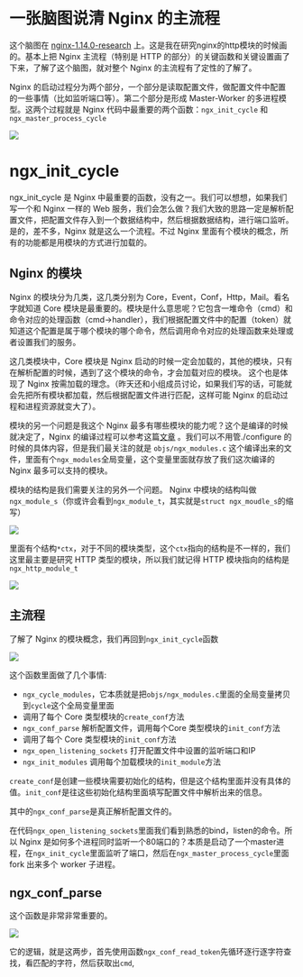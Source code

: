 # 一张脑图说清 Nginx 的主流程

这个脑图在 [nginx-1.14.0-research](https://github.com/its-tech/nginx-1.14.0-research/tree/master/docs) 上。这是我在研究nginx的http模块的时候画的。基本上把 Nginx 主流程（特别是 HTTP 的部分）的关键函数和关键设置画了下来，了解了这个脑图，就对整个 Nginx 的主流程有了定性的了解了。

Nginx 的启动过程分为两个部分，一个部分是读取配置文件，做配置文件中配置的一些事情（比如监听端口等）。第二个部分是形成 Master-Worker 的多进程模型。这两个过程就是 Nginx 代码中最重要的两个函数：`ngx_init_cycle` 和 `ngx_master_process_cycle`

![](http://tuchuang.funaio.cn/18-6-29/29766630.jpg)

# ngx_init_cycle

ngx_init_cycle 是 Nginx 中最重要的函数，没有之一。我们可以想想，如果我们写一个和 Nginx 一样的 Web 服务，我们会怎么做？我们大致的思路一定是解析配置文件，把配置文件存入到一个数据结构中，然后根据数据结构，进行端口监听。是的，差不多，Nginx 就是这么一个流程。不过 Nginx 里面有个模块的概念，所有的功能都是用模块的方式进行加载的。

## Nginx 的模块

Nginx 的模块分为几类，这几类分别为 Core，Event，Conf，Http，Mail。看名字就知道 Core 模块是最重要的。模块是什么意思呢？它包含一堆命令（cmd）和命令对应的处理函数（cmd->handler），我们根据配置文件中的配置（token）就知道这个配置是属于哪个模块的哪个命令，然后调用命令对应的处理函数来处理或者设置我们的服务。

这几类模块中，Core 模块是 Nginx 启动的时候一定会加载的，其他的模块，只有在解析配置的时候，遇到了这个模块的命令，才会加载对应的模块。
这个也是体现了 Nginx 按需加载的理念。（昨天还和小组成员讨论，如果我们写的话，可能就会先把所有模块都加载，然后根据配置文件进行匹配，这样可能 Nginx 的启动过程和进程资源就变大了）。

模块的另一个问题是我这个 Nginx 最多有哪些模块的能力呢？这个是编译的时候就决定了，Nginx 的编译过程可以参考这篇[文章](https://www.cnblogs.com/yjf512/p/9177562.html) 。我们可以不用管./configure 的时候的具体内容，但是我们最关注的就是 `objs/ngx_modules.c` 这个编译出来的文件，里面有个`ngx_modules`全局变量，这个变量里面就存放了我们这次编译的 Nginx 最多可以支持的模块。

模块的结构是我们需要关注的另外一个问题。 Nginx 中模块的结构叫做`ngx_module_s`（你或许会看到`ngx_module_t`，其实就是`struct ngx_moudle_s`的缩写）

![](http://tuchuang.funaio.cn/18-6-29/26236212.jpg)

里面有个结构`*ctx`，对于不同的模块类型，这个`ctx`指向的结构是不一样的，我们这里最主要是研究 HTTP 类型的模块，所以我们就记得 HTTP 模块指向的结构是`ngx_http_module_t`

![](http://tuchuang.funaio.cn/18-6-29/79112482.jpg)

## 主流程

了解了 Nginx 的模块概念，我们再回到`ngx_init_cycle`函数

![](http://tuchuang.funaio.cn/18-6-29/63307342.jpg)

这个函数里面做了几个事情:

* `ngx_cycle_modules`，它本质就是把`objs/ngx_modules.c`里面的全局变量拷贝到`cycle`这个全局变量里面
* 调用了每个 Core 类型模块的`create_conf`方法
* `ngx_conf_parse` 解析配置文件，调用每个Core 类型模块的`init_conf`方法
* 调用了每个 Core 类型模块的`init_conf`方法
* `ngx_open_listening_sockets` 打开配置文件中设置的监听端口和IP
* `ngx_init_modules` 调用每个加载模块的`init_module`方法

`create_conf`是创建一些模块需要初始化的结构，但是这个结构里面并没有具体的值。`init_conf`是往这些初始化结构里面填写配置文件中解析出来的信息。

其中的`ngx_conf_parse`是真正解析配置文件的。

在代码`ngx_open_listening_sockets`里面我们看到熟悉的bind，listen的命令。所以 Nginx 是如何多个进程同时监听一个80端口的？本质是启动了一个master进程，在`ngx_init_cycle`里面监听了端口，然后在`ngx_master_process_cycle`里面 fork 出来多个 worker 子进程。

## ngx_conf_parse

这个函数是非常非常重要的。

![](http://tuchuang.funaio.cn/18-6-29/56409966.jpg)

它的逻辑，就是这两步，首先使用函数`ngx_conf_read_token`先循环逐行逐字符查找，看匹配的字符，然后获取出`cmd`, 
